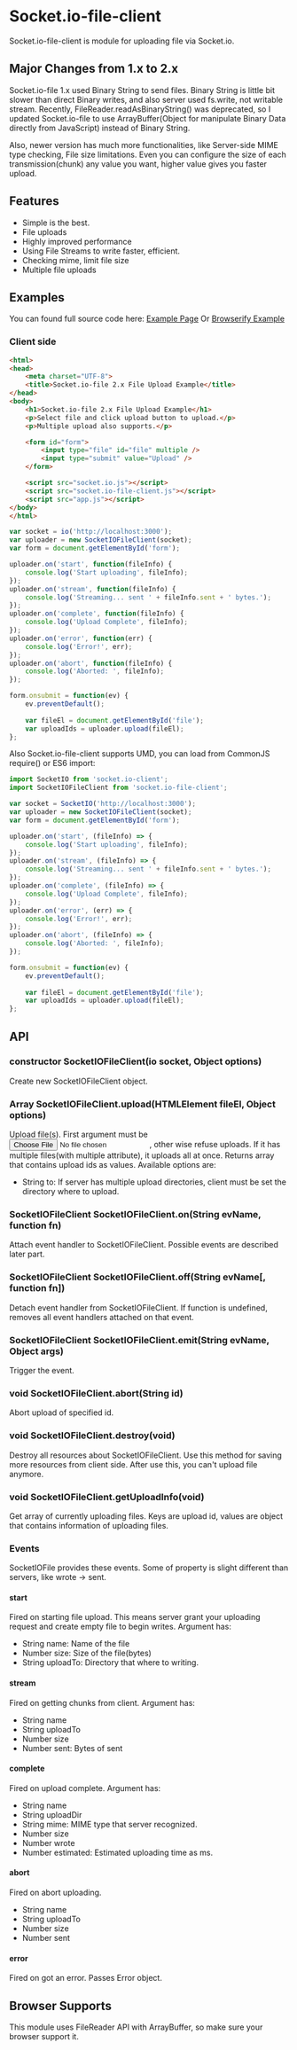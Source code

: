 # Socket.io-file-client
Socket.io-file-client is module for uploading file via Socket.io.


## Major Changes from 1.x to 2.x
Socket.io-file 1.x used Binary String to send files. Binary String is little bit slower than direct Binary writes, and also server used fs.write, not writable stream.
Recently, FileReader.readAsBinaryString() was deprecated, so I updated Socket.io-file to use ArrayBuffer(Object for manipulate Binary Data directly from JavaScript) instead of Binary String.

Also, newer version has much more functionalities, like Server-side MIME type checking, File size limitations.
Even you can configure the size of each transmission(chunk) any value you want, higher value gives you faster upload.


## Features
- Simple is the best.
- File uploads
- Highly improved performance
- Using File Streams to write faster, efficient.
- Checking mime, limit file size
- Multiple file uploads


## Examples
You can found full source code here: [Example Page](https://github.com/rico345100/socket.io-file-example)
Or [Browserify Example](https://github.com/rico345100/socket.io-file-example-browserify)

### Client side

```html
<html>
<head>
	<meta charset="UTF-8">
	<title>Socket.io-file 2.x File Upload Example</title>
</head>
<body>
	<h1>Socket.io-file 2.x File Upload Example</h1>
	<p>Select file and click upload button to upload.</p>
	<p>Multiple upload also supports.</p>

	<form id="form">
		<input type="file" id="file" multiple />
		<input type="submit" value="Upload" />
	</form>

	<script src="socket.io.js"></script>
	<script src="socket.io-file-client.js"></script>
	<script src="app.js"></script>
</body>
</html>
```

```javascript
var socket = io('http://localhost:3000');
var uploader = new SocketIOFileClient(socket);
var form = document.getElementById('form');

uploader.on('start', function(fileInfo) {
	console.log('Start uploading', fileInfo);
});
uploader.on('stream', function(fileInfo) {
	console.log('Streaming... sent ' + fileInfo.sent + ' bytes.');
});
uploader.on('complete', function(fileInfo) {
	console.log('Upload Complete', fileInfo);
});
uploader.on('error', function(err) {
	console.log('Error!', err);
});
uploader.on('abort', function(fileInfo) {
	console.log('Aborted: ', fileInfo);
});

form.onsubmit = function(ev) {
	ev.preventDefault();
	
	var fileEl = document.getElementById('file');
	var uploadIds = uploader.upload(fileEl);
};
```

Also Socket.io-file-client supports UMD, you can load from CommonJS require() or ES6 import:

```javascript
import SocketIO from 'socket.io-client';
import SocketIOFileClient from 'socket.io-file-client';

var socket = SocketIO('http://localhost:3000');
var uploader = new SocketIOFileClient(socket);
var form = document.getElementById('form');

uploader.on('start', (fileInfo) => {
	console.log('Start uploading', fileInfo);
});
uploader.on('stream', (fileInfo) => {
	console.log('Streaming... sent ' + fileInfo.sent + ' bytes.');
});
uploader.on('complete', (fileInfo) => {
	console.log('Upload Complete', fileInfo);
});
uploader.on('error', (err) => {
	console.log('Error!', err);
});
uploader.on('abort', (fileInfo) => {
	console.log('Aborted: ', fileInfo);
});

form.onsubmit = function(ev) {
	ev.preventDefault();
	
	var fileEl = document.getElementById('file');
	var uploadIds = uploader.upload(fileEl);
};
```


## API
### constructor SocketIOFileClient(io socket, Object options)
Create new SocketIOFileClient object.

### Array SocketIOFileClient.upload(HTMLElement fileEl, Object options)
Upload file(s). First argument must be <input type="file" />, other wise refuse uploads. If it has multiple files(with multiple attribute), it uploads all at once.
Returns array that contains upload ids as values.
Available options are:
- String to: If server has multiple upload directories, client must be set the directory where to upload.

### SocketIOFileClient SocketIOFileClient.on(String evName, function fn)
Attach event handler to SocketIOFileClient. Possible events are described later part.

### SocketIOFileClient SocketIOFileClient.off(String evName[, function fn])
Detach event handler from SocketIOFileClient. If function is undefined, removes all event handlers attached on that event.

### SocketIOFileClient SocketIOFileClient.emit(String evName, Object args)
Trigger the event.

### void SocketIOFileClient.abort(String id)
Abort upload of specified id.

### void SocketIOFileClient.destroy(void)
Destroy all resources about SocketIOFileClient. Use this method for saving more resources from client side. After use this, you can't upload file anymore.

### void SocketIOFileClient.getUploadInfo(void) 
Get array of currently uploading files. Keys are upload id, values are object that contains information of uploading files.


### Events
SocketIOFile provides these events. Some of property is slight different than servers, like wrote -> sent.

#### start
Fired on starting file upload. This means server grant your uploading request and create empty file to begin writes. Argument has:
- String name: Name of the file
- Number size: Size of the file(bytes)
- String uploadTo: Directory that where to writing.

#### stream
Fired on getting chunks from client. Argument has:
- String name
- String uploadTo
- Number size
- Number sent: Bytes of sent

#### complete
Fired on upload complete. Argument has:
- String name
- String uploadDir
- String mime: MIME type that server recognized.
- Number size
- Number wrote
- Number estimated: Estimated uploading time as ms.

#### abort
Fired on abort uploading.
- String name
- String uploadTo
- Number size
- Number sent

#### error
Fired on got an error. Passes Error object. 


## Browser Supports
This module uses FileReader API with ArrayBuffer, so make sure your browser support it.